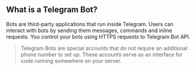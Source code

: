 ## What is a Telegram Bot?

Bots are third-party applications that run inside Telegram. Users can interact with bots by sending them messages, commands and inline requests. You control your bots using HTTPS requests to Telegram Bot API.

> Telegram Bots are special accounts that do not require an additional phone number to set up. These accounts serve as an interface for code running somewhere on your server.

